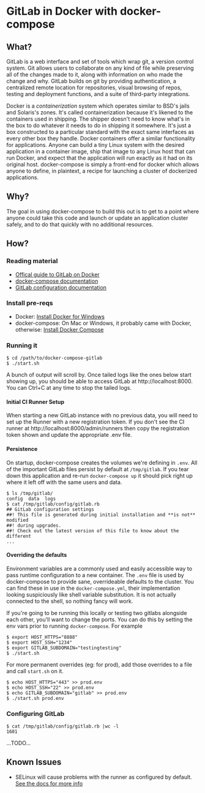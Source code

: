 # GitLab in Docker with docker-compose

## What?

GitLab is a web interface and set of tools which wrap git, a version control system. Git allows users to collaborate on any kind of file while preserving all of the changes made to it, along with information on who made the change and why. GitLab builds on git by providing authentication, a centralized remote location for repositories, visual browsing of repos, testing and deployment functions, and a suite of third-party integrations.

Docker is a _containerization_ system which operates similar to BSD's jails and Solaris's zones. It's called containerization because it's likened to the containers used in shipping. The shipper doesn't need to know what's in the box to do whatever it needs to do in shipping it somewhere. It's just a box constructed to a particular standard with the exact same interfaces as every other box they handle. Docker containers offer a similar functionality for applications. Anyone can build a tiny Linux system with the desired application in a container image, ship that image to any Linux host that can run Docker, and expect that the application will run exactly as it had on its original host. docker-compose is simply a front-end for docker which allows anyone to define, in plaintext, a recipe for launching a cluster of dockerized applications.

## Why?

The goal in using docker-compose to build this out is to get to a point where anyone could take this code and launch or update an application cluster safely, and to do that quickly with no additional resources.

## How?

### Reading material

* [Offical guide to GitLab on Docker](https://docs.gitlab.com/omnibus/docker/)
* [docker-compose documentation](https://docs.docker.com/compose/overview/)
* [GitLab configuration documentation](https://docs.gitlab.com/omnibus/settings/configuration.html)

### Install pre-reqs

* Docker: [Install Docker for Windows](https://docs.docker.com/docker-for-windows/install/)
* docker-compose: On Mac or Windows, it probably came with Docker, otherwise: [Install Docker Compose](https://docs.docker.com/compose/install/)

### Running it

    $ cd /path/to/docker-compose-gitlab
    $ ./start.sh

A bunch of output will scroll by. Once tailed logs like the ones below start showing up, you should be able to access GitLab at http://localhost:8000. You can Ctrl+C at any time to stop the tailed logs.

#### Initial CI Runner Setup
When starting a new GitLab instance with no previous data, you will need to set up the Runner with a new registration token. If you don't see the CI runner at http://localhost:8000/admin/runners then copy the registration token shown and update the appropriate .env file.

#### Persistence

On startup, docker-compose creates the volumes we're defining in `.env`. All of the important GitLab files persist by default at `/tmp/gitlab`. If you tear down this application and re-run `docker-compose up` it should pick right up where it left off with the same users and data.

    $ ls /tmp/gitlab/
    config  data  logs
    $ cat /tmp/gitlab/config/gitlab.rb
    ## GitLab configuration settings
    ##! This file is generated during initial installation and **is not** modified
    ##! during upgrades.
    ##! Check out the latest version of this file to know about the different
    ...


#### Overriding the defaults

Environment variables are a commonly used and easily accessible way to pass runtime configuration to a new container. The `.env` file is used by docker-compose to provide sane, overrideable defaults to the cluster. You can find these in use in the `docker-compose.yml`, their implementation looking suspiciously like shell variable substitution. It is not actually connected to the shell, so nothing fancy will work.

If you're going to be running this locally or testing two gitlabs alongside each other, you'll want to change the ports. You can do this by setting the env vars prior to running `docker-compose`. For example

    $ export HOST_HTTPS="8888"
    $ export HOST_SSH="1234"
    $ export GITLAB_SUBDOMAIN="testingtesting"
    $ ./start.sh

For more permanent overrides (eg: for prod), add those overrides to a file and call `start.sh` on it.

    $ echo HOST_HTTPS="443" >> prod.env
    $ echo HOST_SSH="22" >> prod.env
    $ echo GITLAB_SUBDOMAIN="gitlab" >> prod.env
    $ ./start.sh prod.env

### Configuring GitLab

    $ cat /tmp/gitlab/config/gitlab.rb |wc -l
    1601

...TODO...


## Known Issues

* SELinux will cause problems with the runner as configured by default. [See the docs for more info](https://docs.gitlab.com/runner/install/docker.html#selinux)

